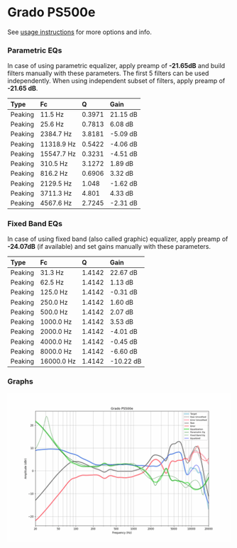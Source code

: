 # Grado PS500e
See [usage instructions](https://github.com/jaakkopasanen/AutoEq#usage) for more options and info.

### Parametric EQs
In case of using parametric equalizer, apply preamp of **-21.65dB** and build filters manually
with these parameters. The first 5 filters can be used independently.
When using independent subset of filters, apply preamp of **-21.65 dB**.

| Type    | Fc         |      Q | Gain     |
|:--------|:-----------|:-------|:---------|
| Peaking | 11.5 Hz    | 0.3971 | 21.15 dB |
| Peaking | 25.6 Hz    | 0.7813 | 6.08 dB  |
| Peaking | 2384.7 Hz  | 3.8181 | -5.09 dB |
| Peaking | 11318.9 Hz | 0.5422 | -4.06 dB |
| Peaking | 15547.7 Hz | 0.3231 | -4.51 dB |
| Peaking | 310.5 Hz   | 3.1272 | 1.89 dB  |
| Peaking | 816.2 Hz   | 0.6906 | 3.32 dB  |
| Peaking | 2129.5 Hz  | 1.048  | -1.62 dB |
| Peaking | 3711.3 Hz  | 4.801  | 4.33 dB  |
| Peaking | 4567.6 Hz  | 2.7245 | -2.31 dB |

### Fixed Band EQs
In case of using fixed band (also called graphic) equalizer, apply preamp of **-24.07dB**
(if available) and set gains manually with these parameters.

| Type    | Fc         |      Q | Gain      |
|:--------|:-----------|:-------|:----------|
| Peaking | 31.3 Hz    | 1.4142 | 22.67 dB  |
| Peaking | 62.5 Hz    | 1.4142 | 1.13 dB   |
| Peaking | 125.0 Hz   | 1.4142 | -0.31 dB  |
| Peaking | 250.0 Hz   | 1.4142 | 1.60 dB   |
| Peaking | 500.0 Hz   | 1.4142 | 2.07 dB   |
| Peaking | 1000.0 Hz  | 1.4142 | 3.53 dB   |
| Peaking | 2000.0 Hz  | 1.4142 | -4.01 dB  |
| Peaking | 4000.0 Hz  | 1.4142 | -0.45 dB  |
| Peaking | 8000.0 Hz  | 1.4142 | -6.60 dB  |
| Peaking | 16000.0 Hz | 1.4142 | -10.22 dB |

### Graphs
![](./Grado%20PS500e.png)